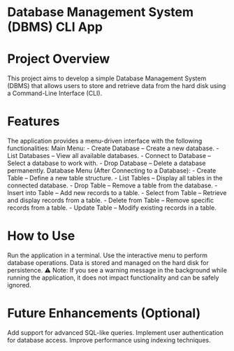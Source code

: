 # Database Management System (DBMS) CLI App 

# Project Overview
  This project aims to develop a simple Database Management System (DBMS) that allows users to store and retrieve data from the hard disk using a Command-Line Interface (CLI).

# Features
The application provides a menu-driven interface with the following functionalities:
   Main Menu:
    - Create Database – Create a new database.
    - List Databases – View all available databases.
    - Connect to Database – Select a database to work with.
    - Drop Database – Delete a database permanently.
   Database Menu (After Connecting to a Database):
    - Create Table – Define a new table structure.
    - List Tables – Display all tables in the connected database.
    - Drop Table – Remove a table from the database.
    - Insert into Table – Add new records to a table.
    - Select from Table – Retrieve and display records from a table.
    - Delete from Table – Remove specific records from a table.
    - Update Table – Modify existing records in a table.
# How to Use
  Run the application in a terminal.
  Use the interactive menu to perform database operations.
  Data is stored and managed on the hard disk for persistence.
  ⚠️ Note: If you see a warning message in the background while running the application, it does not impact functionality and can be safely ignored.
# Future Enhancements (Optional)
  Add support for advanced SQL-like queries.
  Implement user authentication for database access.
  Improve performance using indexing techniques.

